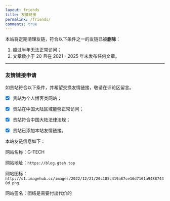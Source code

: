 ```yaml
---
layout: friends
title: 友情链接
permalink: /friends/
comments: true
---
```


本站将定期清理友链，符合以下条件之一的友链已被**删除**：

1. 超过半年无法正常访问；
2. 文章数小于 20 且在 2021 - 2025 年未发布任何文章。

---

### 友情链接申请

如贵站符合以下条件，并希望交换友情链接，敬请在评论区留言。

- [x] 贵站为个人博客类网站；

- [x] 贵站在中国大陆区域能够正常访问；

- [x] 贵站符合中国大陆法律法规；

- [x] 贵站已添加本站友情链接。

本站友链信息如下：

网站名称：G-TECH

网站地址：`https://blog.gteh.top`

网站图标：`http://s1.imagehub.cc/images/2022/12/21/20c185c419a87ce16d7161a94887440d.png`

网站签名：团结是需要付出代价的